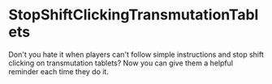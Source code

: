 # StopShiftClickingTransmutationTablets
Don't you hate it when players can't follow simple instructions and stop shift clicking on transmutation tablets? Now you can give them a helpful reminder each time they do it.
